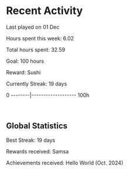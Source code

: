 # Recent Activity
Last played on 01 Dec  

Hours spent this week: 6.02  

Total hours spent: 32.59  

Goal: 100 hours  

Reward: Sushi  

Currently Streak: 19 days 

0 --------|------------------- 100h  
<br><br>

## Global Statistics
Best Streak: 19 days

Rewards received: Samsa

Achievements received: Hello World (Oct. 2024)
